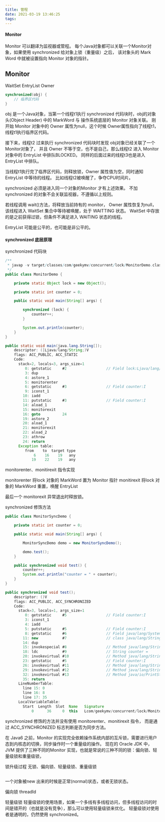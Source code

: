 ```yaml
---
title: 管程
date: 2021-03-19 13:46:25
tags:
---
```

#### Monitor
Monitor 可以翻译为监视器或管程。
每个Java对象都可以关联一个Monitor对象，如果使用 synchronized 给对象上锁（重量级）之后，
该对象头的 Mark Word 中就被设置指向 Monitor 对象的指针。

Monitor
--------
WaitSet
EntryList
Owner

```java
synchronized(obj) {
    // 临界区代码
}
```
obj 是一个Java对象，当第一个线程t1执行 synchronized 代码块时，obj的对象头(Object Header) 中的 MarkWord 与 操作系统底层的 Monitor 对象关联。
刚开始 Monitor 对象中的 Owner 属性为null，这个时候 Owner属性指向了线程t1，线程t1执行临界区代码。

接下来，线程t2 过来执行 synchronized 代码块时发现 obj对象已经关联了一个Monitor对象了，
并且 Owner 不等于空，也不是自己，那么线程t2 进入 Monitor 对象中的 EntryList 中排队BLOCKED。
同样的后面过来的线程t3也是进入EntryList 中排队。

当线程t1执行完了临界区代码，则释放锁，Owner 属性值为空，同时通知 EntryList 中等待的线程。
比如线程t2被唤醒了，争夺CPU时间片。

synchronized 必须是进入同一个对象的Monitor 才有上述效果。
不加 synchronized 的对象不会关联监视器，不遵循以上规则。

若线程调用 wait()方法，将释放当前持有的 monitor， Owner 属性恢复为null，该线程进入 WaitSet 集合中等待被唤醒，处于 WAITTING 状态。
WaitSet 中存放的是之前获得过锁，但条件不满足进入 WAITING 状态的线程。

EntryList 可能是公平的，也可能是非公平的。


#### synchronized 底层原理

synchronized 代码块
```java
/**
 * javap -v target/classes/com/geekymv/concurrent/lock/MonitorDemo.class
 */
public class MonitorDemo {

    private static Object lock = new Object();

    private static int counter = 0;

    public static void main(String[] args) {

        synchronized (lock) {
            counter++;
        }

        System.out.println(counter);
    }
}
```

```java
public static void main(java.lang.String[]);
    descriptor: ([Ljava/lang/String;)V
    flags: ACC_PUBLIC, ACC_STATIC
    Code:
      stack=2, locals=3, args_size=1
         0: getstatic     #2                  // Field lock:Ljava/lang/Object;
         3: dup
         4: astore_1
         5: monitorenter
         6: getstatic     #3                  // Field counter:I
         9: iconst_1
        10: iadd
        11: putstatic     #3                  // Field counter:I
        14: aload_1
        15: monitorexit
        16: goto          24
        19: astore_2
        20: aload_1
        21: monitorexit
        22: aload_2
        23: athrow
        24: return
      Exception table:
         from    to  target type
             6    16    19   any
            19    22    19   any
```


monitorenter、monitirexit 指令实现

monitorenter 将lock 对象的 MarkWord 置为 Monitor 指针
monitirexit 将lock 对象的 MarkWord 重置，唤醒 EntryList

最后一个 monitorexit 异常退出时释放锁。


synchronized 修饰方法
```java
public class MonitorSyncDemo {

    private static int counter = 0;

    public static void main(String[] args) {

        MonitorSyncDemo demo = new MonitorSyncDemo();

        demo.test();
    }

    public synchronized void test() {
        counter++;
        System.out.println("counter = " + counter);
    }
}
```

```java
public synchronized void test();
    descriptor: ()V
    flags: ACC_PUBLIC, ACC_SYNCHRONIZED
    Code:
      stack=3, locals=1, args_size=1
         0: getstatic     #5                  // Field counter:I
         3: iconst_1
         4: iadd
         5: putstatic     #5                  // Field counter:I
         8: getstatic     #6                  // Field java/lang/System.out:Ljava/io/PrintStream;
        11: new           #7                  // class java/lang/StringBuilder
        14: dup
        15: invokespecial #8                  // Method java/lang/StringBuilder."<init>":()V
        18: ldc           #9                  // String counter =
        20: invokevirtual #10                 // Method java/lang/StringBuilder.append:(Ljava/lang/String;)Ljava/lang/StringBuilder;
        23: getstatic     #5                  // Field counter:I
        26: invokevirtual #11                 // Method java/lang/StringBuilder.append:(I)Ljava/lang/StringBuilder;
        29: invokevirtual #12                 // Method java/lang/StringBuilder.toString:()Ljava/lang/String;
        32: invokevirtual #13                 // Method java/io/PrintStream.println:(Ljava/lang/String;)V
        35: return
      LineNumberTable:
        line 15: 0
        line 16: 8
        line 17: 35
      LocalVariableTable:
        Start  Length  Slot  Name   Signature
            0      36     0  this   Lcom/geekymv/concurrent/lock/MonitorSyncDemo;
```
synchronized 修饰的方法并没有使用 monitorenter、monitirexit 指令， 而是通过 ACC_SYNCHRONIZED 标志判断是否为同步方法。



在 Java6 之前，Monitor 的实现完全依赖操作系统内部的互斥锁，需要进行用户态到内核态的切换，同步操作时一个重量级的操作。
现在的 Oracle JDK 中，JVM 提供了三种不同的Monitor 实现，也就是常说的三种不同的锁：偏向锁、轻量级锁和重量级锁，


锁升级过程
无锁、偏向锁、轻量级锁、重量级锁

```java


```

一个对象被new 出来的时候是正常(normal)状态，或者无锁状态。

偏向锁 threadId




轻量级锁
轻量级锁的使用场景，如果一个多线有多线程访问，但多线程访问的时间是错开的（也就是没有竞争），那么可以使用轻量级锁来优化。
轻量级锁对使用者是通明的，仍然使用 synchronized。




